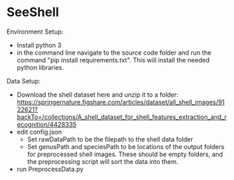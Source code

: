 # SeeShell

Environment Setup:
  - Install python 3
  - in the command line navigate to the source code folder and run the command "pip install requirements.txt".  This will install the needed python libraries.
  
Data Setup:
  - Download the shell dataset here and unzip it to a folder:
    https://springernature.figshare.com/articles/dataset/all_shell_images/9122621?backTo=/collections/A_shell_dataset_for_shell_features_extraction_and_recognition/4428335
  - edit config.json
    * Set rawDataPath to be the filepath to the shell data folder
    * Set genusPath and speciesPath to be locations of the output folders for preprocessed shell images.  These should be empty folders, and the preprocessing script will sort the data into them.
  - run PreprocessData.py
